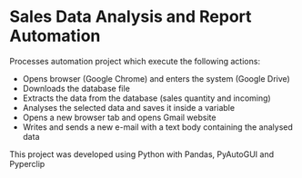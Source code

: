 # Sales Data Analysis and Report Automation
Processes automation project which execute the following actions:

- Opens browser (Google Chrome) and enters the system (Google Drive) 
- Downloads the database file
- Extracts the data from the database (sales quantity and incoming)
- Analyses the selected data and saves it inside a variable  
- Opens a new browser tab and opens Gmail website
- Writes and sends a new e-mail with a text body containing the analysed data

This project was developed using Python with Pandas, PyAutoGUI and Pyperclip
